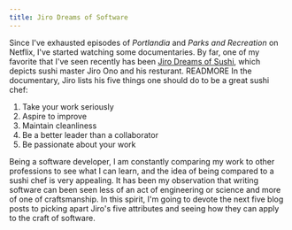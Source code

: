 ```yaml
---
title: Jiro Dreams of Software
---
```


Since I've exhausted episodes of _Portlandia_ and _Parks and Recreation_ on Netflix, I've started watching some documentaries. By far, one of my favorite that I've seen recently has been [Jiro Dreams of Sushi](http://www.imdb.com/title/tt1772925/), which depicts sushi master Jiro Ono and his resturant. READMORE In the documentary, Jiro lists his five things one should do to be a great sushi chef:

1.  Take your work seriously
2.  Aspire to improve
3.  Maintain cleanliness
4.  Be a better leader than a collaborator
5.  Be passionate about your work

Being a software developer, I am constantly comparing my work to other professions to see what I can learn, and the idea of being compared to a sushi chef is very appealing. It has been my observation that writing software can been seen less of an act of engineering or science and more of one of craftsmanship. In this spirit, I'm going to devote the next five blog posts to picking apart Jiro's five attributes and seeing how they can apply to the craft of software.